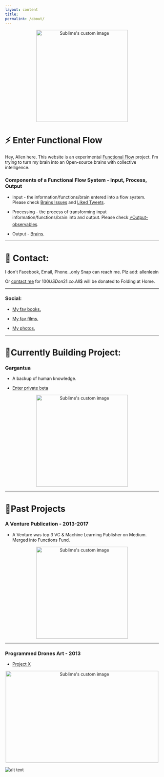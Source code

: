 ```yaml
---
layout: content
title: 
permalink: /about/
---
```


<p align="center">
  <img width="300" height="300" src="http://lambdageneration.com/wp-content/uploads/2014/10/original-animated.gif" alt="Sublime's custom image"/>
</p>

# ⚡️ Enter Functional Flow

Hey, Allen here. This website is an experimental [Functional Flow](https://github.com/allenleein/brains) project. I'm trying to turn my brain into an Open-source brains with collective intelligence.

### Components of a Functional Flow System - Input, Process, Output

* Input - the information/functions/brain entered into a flow system. Please check [Brains Issues](https://github.com/allenleein/brains/issues) and [Liked Tweets](https://twitter.com/i/likes).

* Processing - the process of transforming input information/functions/brain into and output. Please check [⚡️Output-observables](https://github.com/allenleein/brains/labels/%E2%9A%A1%EF%B8%8FOutput-observables).

* Output - [Brains](https://allenleein.github.io/brains/).

----

# 👻 Contact:

I don't Facebook, Email, Phone...only Snap can reach me. Plz add: allenleein

Or [contact me](https://earn.com/allenlee/) for $100 USD on 21.co. All$$ will be donated to Folding at Home.

----

### Social:

* [My fav books.](https://www.goodreads.com/allenleeein)

* [My fav films.](https://www.pinterest.com/buildingtars/films/)

* [My photos.](https://www.flickr.com/photos/allenandspace/albums)

----

# 🔻Currently Building Project:

### Gargantua

* A backup of human knowledge.

- [ Enter private beta ](https://upscri.be/e57947/)

<p align="center">
  <img width="300" height="300" src="https://i.imgur.com/1nLWkHH.png" alt="Sublime's custom image"/>
</p>


----

# 🔻Past Projects

### A Venture Publication - 2013-2017

* A Venture was top 3 VC & Machine Learning Publisher on Medium. Merged into Functions Fund.

<p align="center">
  <img width="300" height="300" src="https://i.imgur.com/4bY53O8.jpg" alt="Sublime's custom image"/>
</p>

----

### Programmed Drones Art - 2013

* [Project X](https://vimeo.com/111901733)


<p align="center">
  <img width="500" height="300" src="https://media.giphy.com/media/l3mZ5zogGcnzNzbqM/giphy.gif" alt="Sublime's custom image"/>
</p>


![alt text](https://i.imgur.com/pNz5FOm.jpg "Logo Title Text 1")









